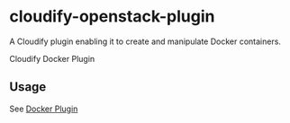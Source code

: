 # cloudify-openstack-plugin

A Cloudify plugin enabling it to create and manipulate Docker containers.

Cloudify Docker Plugin

## Usage

See [Docker Plugin](http://getcloudify.org/guide/plugin-docker.html)
